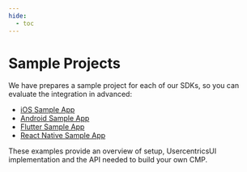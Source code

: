 ```yaml
---
hide:
  - toc
---
```


# Sample Projects

We have prepares a sample project for each of our SDKs, so you can evaluate the integration in advanced:

* [iOS Sample App](https://github.com/Usercentrics/ios-sample-app)
* [Android Sample App](https://github.com/Usercentrics/android-sample-app)
* [Flutter Sample App](https://github.com/Usercentrics/flutter-sdk/tree/master/example)
* [React Native Sample App](https://github.com/Usercentrics/react-native-sdk/tree/master/example)

These examples provide an overview of setup, UsercentricsUI implementation and the API needed to build your own CMP.
